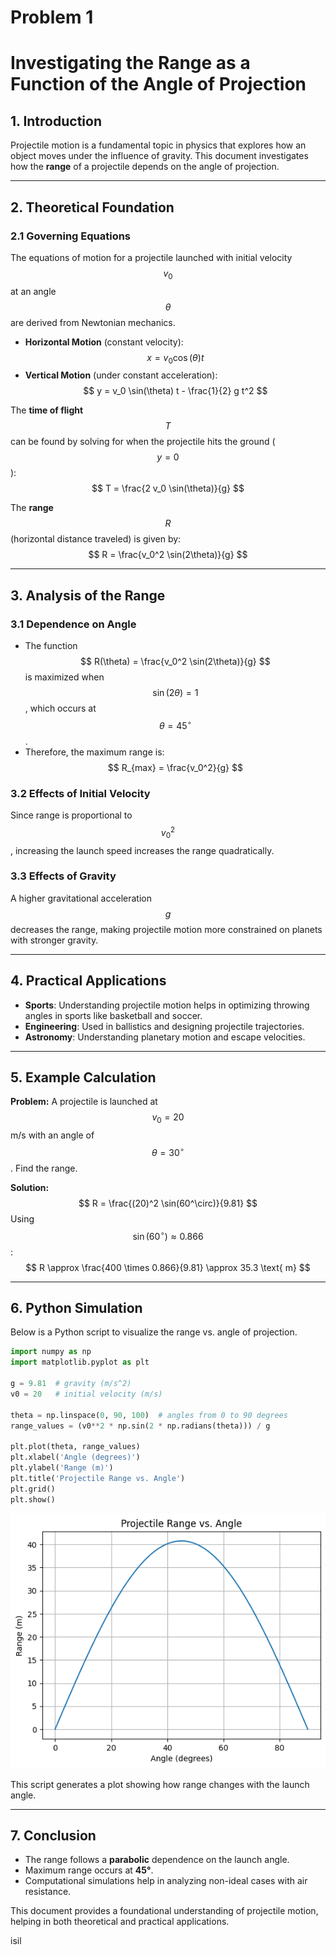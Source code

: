 # Problem 1
# Investigating the Range as a Function of the Angle of Projection

## 1. Introduction
Projectile motion is a fundamental topic in physics that explores how an object moves under the influence of gravity. This document investigates how the **range** of a projectile depends on the angle of projection.

---

## 2. Theoretical Foundation

### 2.1 Governing Equations
The equations of motion for a projectile launched with initial velocity $$ v_0 $$ at an angle $$ \theta $$ are derived from Newtonian mechanics.

- **Horizontal Motion** (constant velocity):
  $$ x = v_0 \cos(\theta) t $$
- **Vertical Motion** (under constant acceleration):
  $$ y = v_0 \sin(\theta) t - \frac{1}{2} g t^2 $$

The **time of flight** $$ T $$ can be found by solving for when the projectile hits the ground ($$ y=0 $$):
$$
T = \frac{2 v_0 \sin(\theta)}{g}
$$

The **range** $$ R $$ (horizontal distance traveled) is given by:
$$
R = \frac{v_0^2 \sin(2\theta)}{g}
$$

---

## 3. Analysis of the Range
### 3.1 Dependence on Angle
- The function $$ R(\theta) = \frac{v_0^2 \sin(2\theta)}{g} $$ is maximized when $$ \sin(2\theta) = 1 $$, which occurs at $$ \theta = 45^\circ $$.
- Therefore, the maximum range is:
  $$
  R_{max} = \frac{v_0^2}{g}
  $$

### 3.2 Effects of Initial Velocity
Since range is proportional to $$ v_0^2 $$, increasing the launch speed increases the range quadratically.

### 3.3 Effects of Gravity
A higher gravitational acceleration $$ g $$ decreases the range, making projectile motion more constrained on planets with stronger gravity.

---

## 4. Practical Applications
- **Sports**: Understanding projectile motion helps in optimizing throwing angles in sports like basketball and soccer.
- **Engineering**: Used in ballistics and designing projectile trajectories.
- **Astronomy**: Understanding planetary motion and escape velocities.

---

## 5. Example Calculation

**Problem:** A projectile is launched at $$ v_0 = 20 $$ m/s with an angle of $$ \theta = 30^\circ $$. Find the range.

**Solution:**
$$
R = \frac{(20)^2 \sin(60^\circ)}{9.81}
$$
Using $$ \sin(60^\circ) \approx 0.866 $$:
$$
R \approx \frac{400 \times 0.866}{9.81} \approx 35.3 \text{ m}
$$

---

## 6. Python Simulation
Below is a Python script to visualize the range vs. angle of projection.

```python
import numpy as np
import matplotlib.pyplot as plt

g = 9.81  # gravity (m/s^2)
v0 = 20   # initial velocity (m/s)

theta = np.linspace(0, 90, 100)  # angles from 0 to 90 degrees
range_values = (v0**2 * np.sin(2 * np.radians(theta))) / g

plt.plot(theta, range_values)
plt.xlabel('Angle (degrees)')
plt.ylabel('Range (m)')
plt.title('Projectile Range vs. Angle')
plt.grid()
plt.show()
```
![alt text](image.png)

This script generates a plot showing how range changes with the launch angle.

---

## 7. Conclusion
- The range follows a **parabolic** dependence on the launch angle.
- Maximum range occurs at **45°**.
- Computational simulations help in analyzing non-ideal cases with air resistance.

This document provides a foundational understanding of projectile motion, helping in both theoretical and practical applications.

isil 

